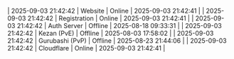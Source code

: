 | 2025-09-03 21:42:42 | Website | Online | 2025-09-03 21:42:41 |
| 2025-09-03 21:42:42 | Registration | Online | 2025-09-03 21:42:41 |
| 2025-09-03 21:42:42 | Auth Server | Offline | 2025-08-18 09:33:31 |
| 2025-09-03 21:42:42 | Kezan (PvE) | Offline | 2025-08-03 17:58:02 |
| 2025-09-03 21:42:42 | Gurubashi (PvP) | Offline | 2025-08-23 21:44:06 |
| 2025-09-03 21:42:42 | Cloudflare | Online | 2025-09-03 21:42:41 |
